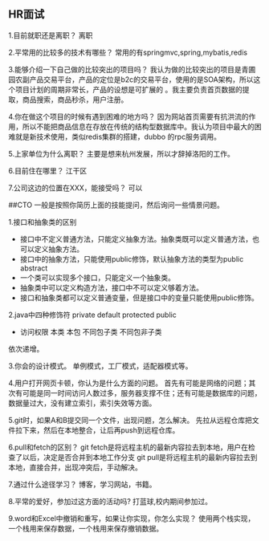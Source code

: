 ## HR面试
1.目前就职还是离职？
离职

2.平常用的比较多的技术有哪些？
常用的有springmvc,spring,mybatis,redis

3.能够介绍一下自己做的比较突出的项目吗？
我认为做的比较突出的项目是青圃园农副产品交易平台，产品的定位是b2c的交易平台，使用的是SOA架构，所以这个项目计划的周期非常长，产品的设想是可扩展的
。我主要负责首页数据的提取，商品搜索，商品秒杀，用户注册。

4.你在做这个项目的时候有遇到困难的地方吗？
因为网站首页需要有抗洪流的作用，所以不能把商品信息在存放在传统的结构型数据库中。我认为项目中最大的困难就是新技术使用，类似redis集群的搭建，dubbo
的rpc服务调用。

5.上家单位为什么离职？
主要是想来杭州发展，所以才辞掉洛阳的工作。

6.目前住在哪里？
江干区

7.公司这边的位置在XXX，能接受吗？
可以

##CTO
一般是按照你简历上面的技能提问，然后询问一些情景问题。

1.接口和抽象类的区别
* 接口中不定义普通方法，只能定义抽象方法。抽象类既可以定义普通方法，也可以定义抽象方法。
* 接口中的抽象方法，只能使用public修饰，默认抽象方法的类型为public abstract
* 一个类可以实现多个接口，只能定义一个抽象类。
* 抽象类中可以定义构造方法，接口中不可以定义够着方法。
* 接口和抽象类都可以定义普通变量，但是接口中的变量只能使用public修饰。

2.java中四种修饰符
private default protected public 
* 访问权限
本类 本包 不同包子类 不同包非子类

依次递增。 

3.你会的设计模式。
单例模式，工厂模式，适配器模式等。

4.用户打开网页卡顿，你认为是什么方面的问题。
首先有可能是网络的问题；其次有可能是同一时间访问人数过多，服务器支撑不住；还有可能是数据库的问题，数据量过大，没有建立索引，索引失效等方面。

5.git时，如果A和B提交同一个文件，出现问题，怎么解决。
先拉从远程仓库把文件拉下来，然后在本地整合，让后再push到远程仓库。

6.pull和fetch的区别？
git fetch是将远程主机的最新内容拉去到本地，用户在检查了以后，决定是否合并到本地工作分支
git pull是将远程主机的最新内容拉去到本地，直接合并，出现冲突后，手动解决。

7.通过什么途径学习？
博客，学习网站，书籍。

8.平常的爱好，参加过这方面的活动吗?
打蓝球,校内期间参加过。

9.word和Excel中撤销和重写，如果让你实现，你怎么实现？
使用两个栈实现，一个栈用来保存数据，一个栈用来保存撤销数据。
